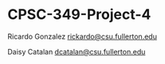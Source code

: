 # CPSC-349-Project-4
Ricardo Gonzalez rickardo@csu.fullerton.edu

Daisy Catalan dcatalan@csu.fullerton.edu
